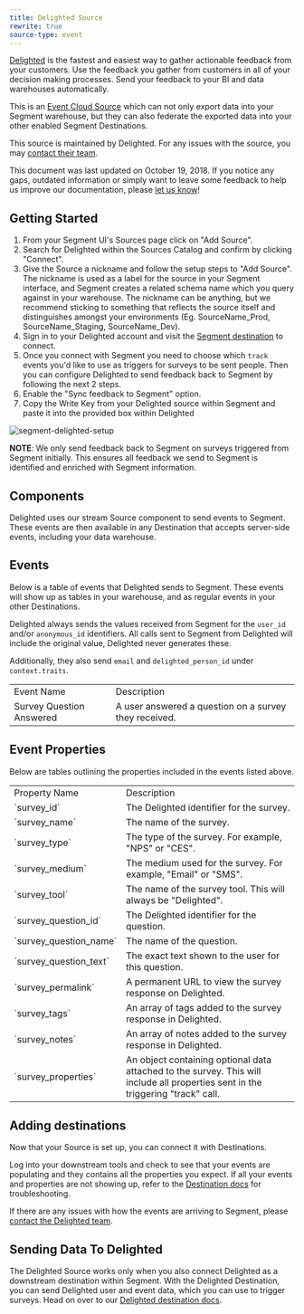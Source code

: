 ```yaml
---
title: Delighted Source
rewrite: true
source-type: event
---
```

[Delighted](https://delighted.com/) is the fastest and easiest way to gather actionable feedback from your customers. Use the feedback you gather from customers in all of your decision making processes. Send your feedback to your BI and data warehouses automatically.

This is an [Event Cloud Source](https://segment.com/docs/connections/sources/#event-cloud-sources) which can not only export data into your Segment warehouse, but they can also federate the exported data into your other enabled Segment Destinations.

This source is maintained by Delighted. For any issues with the source, you may [contact their team](mailto:hello@delighted.com).

This document was last updated on October 19, 2018. If you notice any gaps, outdated information or simply want to leave some feedback to help us improve our documentation, please [let us know](https://segment.com/help/contact)!

## Getting Started

1. From your Segment UI's Sources page click on "Add Source".
2. Search for Delighted within the Sources Catalog and confirm by clicking "Connect".
3. Give the Source a nickname and follow the setup steps to "Add Source". The nickname is used as a label for the source in your Segment interface, and Segment creates a related schema name which you query against in your warehouse. The nickname can be anything, but we recommend sticking to something that reflects the source itself and distinguishes amongst your environments (Eg. SourceName_Prod, SourceName_Staging, SourceName_Dev).
4. Sign in to your Delighted account and visit the [Segment destination](https://delighted.com/integrations/segment) to connect.
5. Once you connect with Segment you need to choose which `track` events you'd like to use as triggers for surveys to be sent people. Then you can configure Delighted to send feedback back to Segment by following the next 2 steps.
6. Enable the "Sync feedback to Segment" option.
7. Copy the Write Key from your Delighted source within Segment and paste it into the provided box within Delighted

![segment-delighted-setup](https://scrn.es/6fEhinjMQGiuESd2aQqLcv.gif)

**NOTE**: We only send feedback back to Segment on surveys triggered from Segment initially. This ensures all feedback we send to Segment is identified and enriched with Segment information.

## Components

Delighted uses our stream Source component to send events to Segment. These events are then available in any Destination that accepts server-side events, including your data warehouse.

## Events

Below is a table of events that Delighted sends to Segment. These events will show up as tables in your warehouse, and as regular events in your other Destinations.

Delighted always sends the values received from Segment for the `user_id` and/or `anonymous_id` identifiers. All calls sent to Segment from Delighted will include the original value, Delighted never generates these.

Additionally, they also send `email` and `delighted_person_id` under `context.traits`.

<table>
  <tr>
   <td>Event Name</td>
   <td>Description</td>
  </tr>
  <tr>
   <td>Survey Question Answered</td>
   <td>A user answered a question on a survey they received.</td>
  </tr>
</table>


## Event Properties

Below are tables outlining the properties included in the events listed above.

<table>
  <tr>
   <td>Property Name</td>
   <td>Description</td>
  </tr>
  <tr>
   <td>`survey_id`</td>
   <td>The Delighted identifier for the survey.</td>
  </tr>
  <tr>
   <td>`survey_name`</td>
   <td>The name of the survey.</td>
  </tr>
  <tr>
   <td>`survey_type`</td>
   <td>The type of the survey. For example, "NPS" or "CES".</td>
  </tr>
  <tr>
   <td>`survey_medium`</td>
   <td>The medium used for the survey. For example, "Email" or "SMS".</td>
  </tr>
  <tr>
   <td>`survey_tool`</td>
   <td>The name of the survey tool. This will always be "Delighted".</td>
  </tr>
  <tr>
   <td>`survey_question_id`</td>
   <td>The Delighted identifier for the question.</td>
  </tr>
  <tr>
   <td>`survey_question_name`</td>
   <td>The name of the question.</td>
  </tr>
  <tr>
   <td>`survey_question_text`</td>
   <td>The exact text shown to the user for this question.</td>
  </tr>
  <tr>
   <td>`survey_permalink`</td>
   <td>A permanent URL to view the survey response on Delighted.</td>
  </tr>
  <tr>
   <td>`survey_tags`</td>
   <td>An array of tags added to the survey response in Delighted.</td>
  </tr>
  <tr>
   <td>`survey_notes`</td>
   <td>An array of notes added to the survey response in Delighted.</td>
  </tr>
  <tr>
   <td>`survey_properties`</td>
   <td>An object containing optional data attached to the survey. This will include all properties sent in the triggering "track" call.</td>
  </tr>
</table>

## Adding destinations

Now that your Source is set up, you can connect it with Destinations.

Log into your downstream tools and check to see that your events are populating and they contains all the properties you expect. If all your events and properties are not showing up, refer to the [Destination docs](https://segment.com/docs/connections/destinations/) for troubleshooting.

If there are any issues with how the events are arriving to Segment, please [contact the Delighted team](mailto:hello@delighted.com).


## Sending Data To Delighted

The Delighted Source works only when you also connect Delighted as a downstream destination within Segment. With the Delighted Destination, you can send Delighted user and event data, which you can use to trigger surveys. Head on over to our [Delighted destination docs](/docs/connections/destinations/catalog/delighted/).
